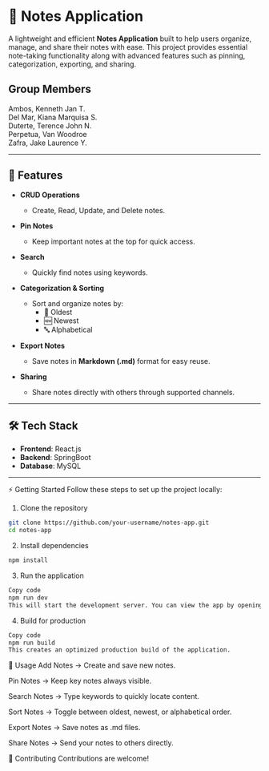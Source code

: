 # 📒 Notes Application  

A lightweight and efficient **Notes Application** built to help users organize, manage, and share their notes with ease. This project provides essential note-taking functionality along with advanced features such as pinning, categorization, exporting, and sharing.  

## Group Members
Ambos, Kenneth Jan T.  
Del Mar, Kiana Marquisa S.  
Duterte, Terence John N.  
Perpetua, Van Woodroe  
Zafra, Jake Laurence Y.  

---

## 🚀 Features  

- **CRUD Operations**  
  - Create, Read, Update, and Delete notes.  

- **Pin Notes**  
  - Keep important notes at the top for quick access.  

- **Search**  
  - Quickly find notes using keywords.  

- **Categorization & Sorting**  
  - Sort and organize notes by:  
    - 📅 Oldest  
    - 🆕 Newest  
    - 🔤 Alphabetical  

- **Export Notes**  
  - Save notes in **Markdown (.md)** format for easy reuse.  

- **Sharing**  
  - Share notes directly with others through supported channels.  

---

## 🛠️ Tech Stack  

- **Frontend**: React.js 
- **Backend**: SpringBoot  
- **Database**: MySQL  

---

⚡ Getting Started
Follow these steps to set up the project locally:
1. Clone the repository
```bash
git clone https://github.com/your-username/notes-app.git
cd notes-app
```
2. Install dependencies
```bash
npm install
```
3. Run the application
```bash
Copy code
npm run dev
This will start the development server. You can view the app by opening http://localhost:3000 in your browser.
```
4. Build for production
```bash
Copy code
npm run build
This creates an optimized production build of the application.
```

📖 Usage
Add Notes → Create and save new notes.

Pin Notes → Keep key notes always visible.

Search Notes → Type keywords to quickly locate content.

Sort Notes → Toggle between oldest, newest, or alphabetical order.

Export Notes → Save notes as .md files.

Share Notes → Send your notes to others directly.

🤝 Contributing
Contributions are welcome!
